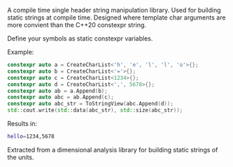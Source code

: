 A compile time single header string manipulation library.
Used for building static strings at compile time.
Designed where template char arguments are more convient than the C++20 constexpr string.

Define your symbols as static constexpr variables. 

Example:
```CPP
constexpr auto a = CreateCharList<'h', 'e', 'l', 'l', 'o'>{};
constexpr auto b = CreateCharList<'='>{};
constexpr auto c = CreateCharList<1234>{};
constexpr auto d = CreateCharList<',', 5678>{};
constexpr auto ab = a.Append(b);
constexpr auto abc = ab.Append(c);
constexpr auto abc_str = ToStringView(abc.Append(d));
std::cout.write(std::data(abc_str), std::size(abc_str));
```
Results in:
```BASH
hello=1234,5678
```

Extracted from a dimensional analysis library for building static strings of the units.
